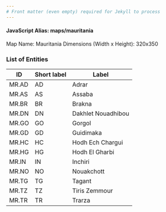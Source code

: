 ```yaml
---
# Front matter (even empty) required for Jekyll to process
---
```


#### JavaScript Alias: maps/mauritania

Map Name: Mauritania
Dimensions (Width x Height): 320x350





### List of Entities

ID | Short label | Label
---|---|---|
MR.AD|AD|Adrar
MR.AS|AS|Assaba
MR.BR|BR|Brakna
MR.DN|DN|Dakhlet Nouadhibou
MR.GO|GO|Gorgol
MR.GD|GD|Guidimaka
MR.HC|HC|Hodh Ech Chargui
MR.HG|HG|Hodh El Gharbi
MR.IN|IN|Inchiri
MR.NO|NO|Nouakchott
MR.TG|TG|Tagant
MR.TZ|TZ|Tiris Zemmour
MR.TR|TR|Trarza

